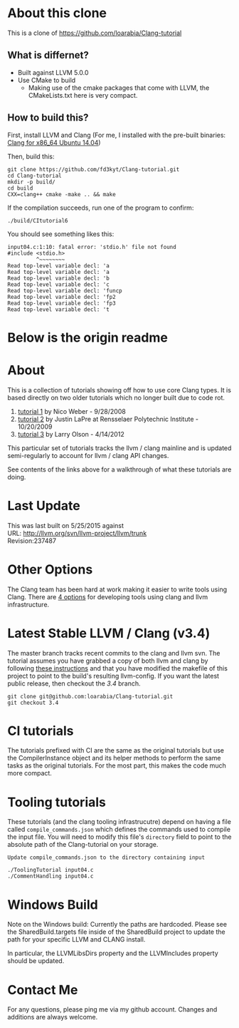 # About this clone #
This is a clone of https://github.com/loarabia/Clang-tutorial

## What is differnet?
* Built against LLVM 5.0.0
* Use CMake to build
  * Making use of the cmake packages that come with LLVM, the
    CMakeLists.txt here is very compact.

## How to build this?
First, install LLVM and Clang (For me, I installed with the pre-built binaries: [Clang for x86_64 Ubuntu 14.04](http://releases.llvm.org/5.0.0/clang+llvm-5.0.0-linux-x86_64-ubuntu14.04.tar.xz))

Then, build this:
``` shell
git clone https://github.com/fd3kyt/Clang-tutorial.git
cd Clang-tutorial
mkdir -p build/
cd build
CXX=clang++ cmake -make .. && make
```

If the compilation succeeds, run one of the program to confirm:

``` shell
./build/CItutorial6
```

You should see something likes this:
``` shell
input04.c:1:10: fatal error: 'stdio.h' file not found
#include <stdio.h>
         ^~~~~~~~~
Read top-level variable decl: 'a
Read top-level variable decl: 'a
Read top-level variable decl: 'b
Read top-level variable decl: 'c
Read top-level variable decl: 'funcp
Read top-level variable decl: 'fp2
Read top-level variable decl: 'fp3
Read top-level variable decl: 't
```


# Below is the origin readme #
# About #
This is a collection of tutorials showing off how to use core Clang types. It is based directly on two older tutorials which no longer built due to code rot.

1. [tutorial 1](http://amnoid.de/tmp/clangtut/tut.html) by Nico Weber - 9/28/2008
2. [tutorial 2](http://www.cs.rpi.edu/~laprej/clang.html) by Justin LaPre at Rensselaer Polytechnic Institute - 10/20/2009
3. [tutorial 3](https://github.com/loarabia/Clang-tutorial/wiki/TutorialOrig) by Larry Olson - 4/14/2012

This particular set of tutorials tracks the llvm / clang mainline and is updated semi-regularly to account for llvm / clang API changes.

See contents of the links above for a walkthrough of what these tutorials are doing.

# Last Update #
This was last built on 5/25/2015 against  
URL: http://llvm.org/svn/llvm-project/llvm/trunk  
Revision:237487

# Other Options #
The Clang team has been hard at work making it easier to write tools using Clang. There are [4 options](http://clang.llvm.org/docs/Tooling.html)
for developing tools using clang and llvm infrastructure.

# Latest Stable LLVM / Clang (v3.4) #
The master branch tracks recent commits to the clang and llvm svn. The tutorial assumes
you have grabbed a copy of both llvm and clang by following [these instructions](http://clang.llvm.org/get_started.html)
and that you have modified the makefile of this project to point to the build's resulting llvm-config. If you want
the latest public release, then checkout the *3.4* branch.

    git clone git@github.com:loarabia/Clang-tutorial.git
    git checkout 3.4

# CI tutorials #
The tutorials prefixed with CI are the same as the original tutorials but use the CompilerInstance object and
its helper methods to perform the same tasks as the original tutorials. For the most part, this makes the code
much more compact.

# Tooling tutorials #
These tutorials (and the clang tooling infrastrucutre) depend on having a file called `compile_commands.json` which
defines the commands used to compile the input file. You will need to modify this file's `directory` field to point
to the absolute path of the Clang-tutorial on your storage.

    Update compile_commands.json to the directory containing input

    ./ToolingTutorial input04.c
    ./CommentHandling input04.c

# Windows Build #
Note on the Windows build: Currently the paths are hardcoded. Please see the SharedBuild.targets file
inside of the SharedBuild project to update the path for your specific LLVM and CLANG install.

In particular, the LLVMLibsDirs property and the LLVMIncludes property should be updated.

# Contact Me #
For any questions, please ping me via my github account. Changes and additions are always welcome.
